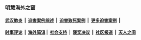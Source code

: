 
### 明慧海外之窗

####  [武汉肺炎](indexes/365.md?t=04252100) &nbsp;|&nbsp;  [迫害案例综述](indexes/328.md?t=04252100) &nbsp;|&nbsp; [迫害致死案例](indexes/277.md?t=04252100)  &nbsp;|&nbsp; [更多迫害案例](indexes/81.md?t=04252100)  &nbsp;|&nbsp; 
####  [时事评论](indexes/19.md?t=04252100) &nbsp;|&nbsp; [海外简讯](indexes/245.md?t=04252100)&nbsp;|&nbsp;  [社会支持](indexes/140.md?t=04252100) &nbsp;|&nbsp; [褒奖决议](indexes/282.md?t=04252100) &nbsp;|&nbsp; [社区报道](indexes/91.md?t=04252100)  &nbsp;|&nbsp; [天人之间](indexes/78.md?t=04252100) 

